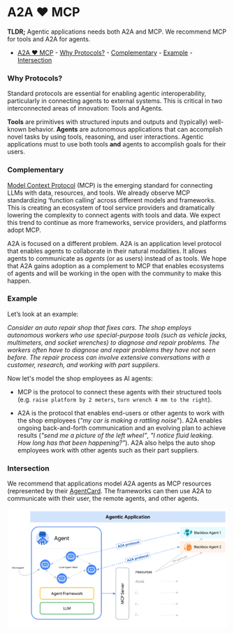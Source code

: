 # A2A ❤️ MCP

**TLDR;** Agentic applications needs both A2A and MCP. We recommend MCP for tools and A2A for agents. 

<!-- TOC -->
<!-- TOC -->

- [A2A ❤️ MCP](#a2a--mcp)
        - [Why Protocols?](#why-protocols)
        - [Complementary](#complementary)
        - [Example](#example)
        - [Intersection](#intersection)

<!-- /TOC -->

### Why Protocols?
Standard protocols are essential for enabling agentic interoperability, particularly in connecting agents to external systems. This is critical in two interconnected areas of innovation: Tools and Agents.

**Tools** are primitives with structured inputs and outputs and (typically) well-known behavior. **Agents** are autonomous applications that can accomplish novel tasks by using tools, reasoning, and user interactions. Agentic applications must to use both tools **and** agents to accomplish goals for their users.

### Complementary
[Model Context Protocol](https://modelcontextprotocol.io/) (MCP) is the emerging standard for connecting LLMs with data, resources, and tools. We already observe MCP standardizing ‘function calling’ across different models and frameworks. This is creating an ecosystem of tool service providers and dramatically lowering the complexity to connect agents with tools and data. We expect this trend to continue as more frameworks, service providers, and platforms adopt MCP. 

A2A is focused on a different problem. A2A is an application level protocol that enables agents to collaborate in their natural modalities. It allows agents to communicate as *agents* (or as users) instead of as tools. We hope that A2A gains adoption as a complement to MCP that enables ecosystems of agents and will be working in the open with the community to make this happen. 

### Example
Let’s look at an example: 

*Consider an auto repair shop that fixes cars. The shop employs autonomous workers who use special-purpose tools (such as vehicle jacks, multimeters, and socket wrenches) to diagnose and repair problems. The workers often have to diagnose and repair problems they have not seen before. The repair process can involve extensive conversations with a customer, research, and working with part suppliers.*

Now let's model the shop employees as AI agents:

* MCP is the protocol to connect these agents with their structured tools (e.g. `raise platform by 2 meters`, `turn wrench 4 mm to the right`). 

* A2A is the protocol that enables end-users or other agents to work with the shop employees (*"my car is making a rattling noise*"). A2A enables ongoing back-and-forth communication and an evolving plan to achieve results (*"send me a picture of the left wheel”*, *"I notice fluid leaking. How long has that been happening?”*). A2A also helps the auto shop employees work with other agents such as their part suppliers. 

### Intersection
We recommend that applications model A2A agents as MCP resources (represented by their [AgentCard](../documentation.md#agent-card). The frameworks can then use A2A to communicate with their user, the remote agents, and other agents. 

![Agentic Application showing A2A and MCP together](../images/agentic_app.png)